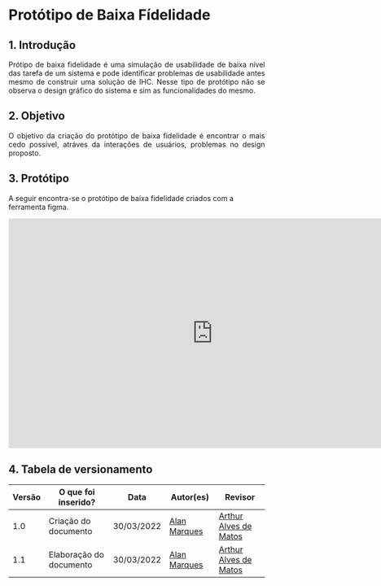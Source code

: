 # Protótipo de Baixa Fídelidade

## 1. Introdução
<p align='justify'>
  Prótipo de baixa fidelidade é uma simulação de usabilidade de baixa nível das tarefa de um sistema e pode identificar problemas de usabilidade antes mesmo de construir uma solução de IHC. Nesse tipo de protótipo não se observa o design gráfico do sistema e sim as funcionalidades do mesmo.
</p>

## 2. Objetivo
<p align='justify'>
  O objetivo da criação do protótipo de baixa fidelidade é encontrar o mais cedo possível, atráves da interações de usuários, problemas no design proposto. 
</p>

## 3. Protótipo
A seguir encontra-se o protótipo de baixa fidelidade criados com a ferramenta figma.
<iframe style="border: 1px solid rgba(0, 0, 0, 0.1);" width="800" height="450" src="https://www.figma.com/embed?embed_host=share&url=https%3A%2F%2Fwww.figma.com%2Fproto%2FemBDLJS0qf2BQVj8mAzJIX%2FItabuna%3Fnode-id%3D15%253A228%26scaling%3Dcontain%26page-id%3D0%253A1%26starting-point-node-id%3D16%253A297" allowfullscreen></iframe>


## 4. Tabela de versionamento
Versão |  O que foi inserido? | Data | Autor(es)| Revisor
---- |----- | ---- | ---- | ----
1.0 | Criação do documento |30/03/2022| [Alan Marques](https://github.com/alan-ms) | [Arthur Alves de Matos](https://github.com/Arthur-Gaudium) |
1.1| Elaboração do documento | 30/03/2022 | [Alan Marques](https://github.com/alan-ms) | [Arthur Alves de Matos](https://github.com/Arthur-Gaudium) |

